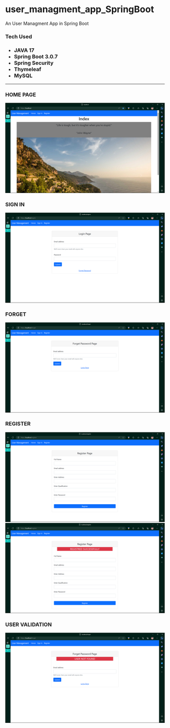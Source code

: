 # user_managment_app_SpringBoot

An User Managment App in Spring Boot

<h3>Tech Used<h3>
  <ul>
    <li>JAVA 17</li>
    <li>Spring Boot 3.0.7</li>
    <li>Spring Security</li>
    <li>Thymeleaf</li>
    <li>MySQL</li>
  </ul>
<hr>
  <h3>HOME PAGE</h3>
  <img src="image/1.png">
  
  <h3>SIGN IN</h3>
  <img src="image/6.png">
  
  <h3>FORGET</h3>
  <img src="image/5.png">
  
  <h3>REGISTER</h3>
  <img src="image/3.png">
  <img src="image/4.png">
  
  <h3>USER VALIDATION</h3>
   <img src="image/2.png">
  
   
